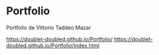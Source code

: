 # Portfolio
Portfolio de Vittorio Taddeo Mazar

https://doublet-doubled.github.io/Portfolio/
https://doublet-doubled.github.io/Portfolio/index.html
